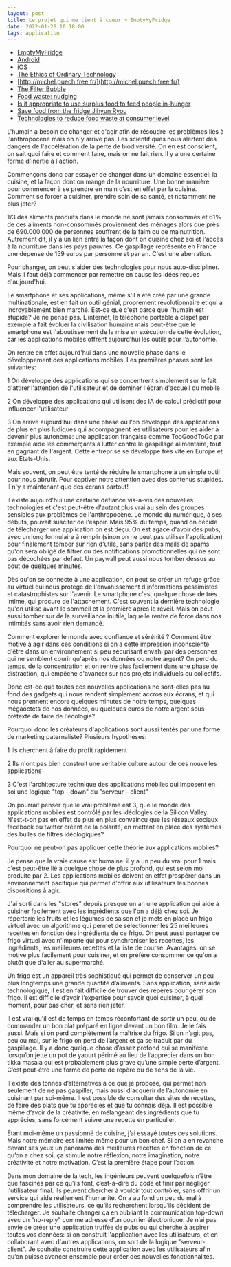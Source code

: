 ```yaml
---
layout: post
title: Le projet qui me tient à coeur > EmptyMyFridge
date: 2022-01-28 10:18:00
tags: application
---
```


- [EmptyMyFridge](https://www.emptymyfridge.com)
- [Android](https://play.google.com/store/apps/details?id=com.emptymyfridge)
- [iOS](https://apps.apple.com/app/id1550812530)
- [The Ethics of Ordinary Technology](http://michel.puech.free.fr/pages/0eot.html)
- [http://michel.puech.free.fr/](http://michel.puech.free.fr/)
- [The Filter Bubble](https://www.amazon.fr/dp/B004Y4WMH2/ref=dp-kindle-redirect?_encoding=UTF8&btkr=1)
- [Food waste: nudging](https://www.researchgate.net/publication/331207943_Consumer_Choice_and_Food_Waste_Can_Nudging_Help)
- [Is it appropriate to use surplus food to feed people in-hunger](https://foodresearch.org.uk/publications/is-it-appropriate-to-use-surplus-food-to-feed-people-in-hunger/)
- [Save food from the fridge Jihyun Ryou](https://www.youtube.com/watch?v=-NByNOOaCzI)
- [Technologies to reduce food waste at consumer level](https://unepdtu.org/wp-content/uploads/2021/11/reducing-consumer-food-waste-using-green-and-digital-technologies.pdf)

L'humain a besoin de changer et d'agir afin de résoudre les problèmes liés à l'anthropocène mais on n'y arrive pas. Les scientifiques nous alertent des dangers de l'accélération de la perte de biodiversité. On en est conscient, on sait quoi faire et comment faire, mais on ne fait rien. Il y a une certaine forme d'inertie à l'action.

Commençons donc par essayer de changer dans un domaine essentiel: la cuisine, et la façon dont on mange de la nourriture. Une bonne manière pour commencer à se prendre en main c’est en effet par la cuisine. Comment se forcer à cuisiner, prendre soin de sa santé, et notamment ne plus jeter?

1/3 des aliments produits dans le monde ne sont jamais consommés et 61% de ces aliments non-consommés proviennent des ménages alors que près de 690.000.000 de personnes souffrent de la faim ou de malnutrition. Autrement dit, il y a un lien entre la façon dont on cuisine chez soi et l'accès à la nourriture dans les pays pauvres. Ce gaspillage représente en France une dépense de 159 euros par personne et par an. C'est une aberration.

Pour changer, on peut s'aider des technologies pour nous auto-discipliner. Mais il faut déjà commencer par remettre en cause les idées reçues d'aujourd'hui.

Le smartphone et ses applications, même s'il a été créé par une grande multinationale, est en fait un outil génial, proprement révolutionnaire et qui a incroyablement bien marché. Est-ce que c'est parce que l'humain est stupide? Je ne pense pas. L'internet, le téléphone portable à clapet par exemple a fait évoluer la civilisation humaine mais peut-être que le smartphone est l'aboutissement de la mise en exécution de cette évolution, car les applications mobiles offrent aujourd’hui les outils pour l’autonomie.

On rentre en effet aujourd'hui dans une nouvelle phase dans le développement des applications mobiles. Les premières phases sont les suivantes:

1 On développe des applications qui se concentrent simplement sur le fait d'attirer l'attention de l'utilisateur et de dominer l'écran d'accueil du mobile

2 On développe des applications qui utilisent des IA de calcul prédictif pour influencer l'utilisateur

3 On arrive aujourd’hui dans une phase où l'on développe des applications de plus en plus ludiques qui accompagnent les utilisateurs pour les aider à devenir plus autonome: une application française comme TooGoodToGo par exemple aide les commerçants à lutter contre le gaspillage alimentaire, tout en gagnant de l'argent. Cette entreprise se développe très vite en Europe et aux Etats-Unis.

Mais souvent, on peut être tenté de réduire le smartphone à un simple outil pour nous abrutir. Pour captiver notre attention avec des contenus stupides. Il n'y a maintenant que des écrans partout!

Il existe aujourd'hui une certaine défiance vis-à-vis des nouvelles technologies et c'est peut-être d'autant plus vrai au sein des groupes sensibles aux problèmes de l'anthropocène. Le monde du numérique, à ses débuts, pouvait susciter de l'espoir. Mais 95% du temps, quand on décide de télécharger une application on est déçu. On est agacé d'avoir des pubs, avec un long formulaire à remplir (sinon on ne peut pas utiliser l'application) pour finalement tomber sur rien d'utile, sans parler des mails de spams qu'on sera obligé de filtrer ou des notifications promotionnelles qui ne sont pas décochées par défaut. Un paywall peut aussi nous tomber dessus au bout de quelques minutes.

Dès qu'on se connecte à une application, on peut se créer un refuge grâce au virtuel qui nous protège de l'envahissement d'informations pessimistes et catastrophistes sur l'avenir. Le smartphone c'est quelque chose de très intime, qui procure de l'attachement. C'est souvent la dernière technologie qu'on utilise avant le sommeil et la première après le réveil. Mais on peut aussi tomber sur de la surveillance inutile, laquelle rentre de force dans nos intimités sans avoir rien demandé.

Comment explorer le monde avec confiance et sérénité ? Comment être motivé à agir dans ces conditions si on a cette impression inconsciente d'être dans un environnement si peu sécurisant envahi par des personnes qui ne semblent courir qu'après nos données ou notre argent? On perd du temps, de la concentration et on rentre plus facilement dans une phase de distraction, qui empêche d'avancer sur nos projets individuels ou collectifs.

Donc est-ce que toutes ces nouvelles applications ne sont-elles pas au fond des gadgets qui nous rendent simplement accros aux écrans, et qui nous prennent encore quelques minutes de notre temps, quelques mégaoctets de nos données, ou quelques euros de notre argent sous prétexte de faire de l'écologie?

Pourquoi donc les créateurs d'applications sont aussi tentés par une forme de marketing paternaliste? Plusieurs hypothèses:

1 Ils cherchent à faire du profit rapidement

2 Ils n'ont pas bien construit une véritable culture autour de ces nouvelles applications

3 C'est l'architecture technique des applications mobiles qui imposent en soi une logique "top - down" du "serveur – client"

On pourrait penser que le vrai problème est 3, que le monde des applications mobiles est contrôlé par les idéologies de la Silicon Valley. N'est-t-on pas en effet de plus en plus convaincu que les réseaux sociaux facebook ou twitter créent de la polarité, en mettant en place des systèmes des bulles de filtres idéologiques?

Pourquoi ne peut-on pas appliquer cette théorie aux applications mobiles?

Je pense que la vraie cause est humaine: il y a un peu du vrai pour 1 mais c'est peut-être lié à quelque chose de plus profond, qui est selon moi produite par 2. Les applications mobiles doivent en effet prospérer dans un environnement pacifique qui permet d'offrir aux utilisateurs les bonnes dispositions à agir. 

J'ai sorti dans les "stores" depuis presque un an une application qui aide à cuisiner facilement avec les ingrédients que l'on a déjà chez soi. Je répertorie les fruits et les légumes de saison et je mets en place un frigo virtuel avec un algorithme qui permet de sélectionner les 25 meilleures recettes en fonction des ingrédients de ce frigo. On peut aussi partager ce frigo virtuel avec n'importe qui pour synchroniser les recettes, les ingrédients, les meilleures recettes et la liste de course. Avantages: on se motive plus facilement pour cuisiner, et on préfère consommer ce qu'on a plutôt que d'aller au supermarché.

Un frigo est un appareil très sophistiqué qui permet de conserver un peu plus longtemps une grande quantité d’aliments. Sans application, sans aide technologique, il est en fait difficile de trouver des repères pour gérer son frigo. Il est difficile d’avoir l’expertise pour savoir quoi cuisiner, à quel moment, pour pas cher, et sans rien jeter. 

Il est vrai qu'il est de temps en temps réconfortant de sortir un peu, ou de commander un bon plat préparé en ligne devant un bon film. Je le fais aussi. Mais si on perd complètement la maîtrise du frigo. Si on n’agit pas, peu ou mal, sur le frigo on perd de l’argent et ça se traduit par du gaspillage. Il y a donc quelque chose d’assez profond qui se manifeste lorsqu’on jette un pot de yaourt périmé au lieu de l’apprécier dans un bon tikka masala qui est probablement plus grave qu’une simple perte d’argent. C’est peut-être une forme de perte de repère ou de sens de la vie. 

Il existe des tonnes d’alternatives à ce que je propose, qui permet non seulement de ne pas gaspiller, mais aussi d'acquérir de l’autonomie en cuisinant par soi-même. Il est possible de consulter des sites de recettes, de faire des plats que tu apprécies et que tu connais déjà. Il est possible même d’avoir de la créativité, en mélangeant des ingrédients que tu apprécies, sans forcément suivre une recette en particulier.

Étant moi-même un passionné de cuisine, j’ai essayé toutes ces solutions. Mais notre mémoire est limitée même pour un bon chef. Si on a en revanche devant ses yeux un panorama des meilleures recettes en fonction de ce qu’on a chez soi, ça stimule notre réflexion, notre imagination, notre créativité et notre motivation. C’est la première étape pour l’action.

Dans mon domaine de la tech, les ingénieurs peuvent quelquefois n’être que fascinés par ce qu’ils font, c’est-à-dire du code et finir par négliger l'utilisateur final. Ils peuvent chercher à vouloir tout contrôler, sans offrir un service qui aide réellement l’humanité. On a au fond un peu du mal à comprendre les utilisateurs, ce qu’ils recherchent lorsqu’ils décident de télécharger. Je souhaite changer ça en oubliant la communication top-down avec un “no-reply” comme adresse d’un courrier électronique. Je n’ai pas envie de créer une application truffée de pubs ou qui cherche à aspirer toutes vos données: si on construit l'application avec les utilisateurs, et en collaborant avec d'autres applications, on sort de la logique "serveur-client". Je souhaite construire cette application avec les utilisateurs afin qu’on puisse avancer ensemble pour créer des nouvelles fonctionnalités. 
